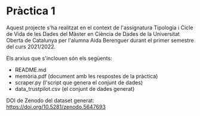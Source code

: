 # Pràctica 1

Aquest projecte s'ha realitzat en el context de l'assignatura Tipologia i Cicle de Vida de les Dades del Màster en Ciència de Dades de la Universitat Oberta de Catalunya per l'alumna Aida Berenguer durant el primer semestre del curs 2021/2022.

Els arxius que s'inclouen són els següents:

- README.md
- memòria.pdf (document amb les respostes de la pràctica)
- scraper.py (l'script que genera el conjunt de dades)
- data_trustpilot.csv (el conjunt de dades generat)

DOI de Zenodo del dataset generat: https://doi.org/10.5281/zenodo.5647693 
